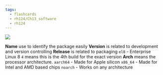 ```yaml
---
tags:
  - flashcards
  - rh124/Ch13_software
  - rh124
---
```


![](https://i.imgur.com/exrseUw.png)

**Name** use to identify the package easily
**Version** is related to development and version controlling
**Release** is related to packaging
`el8` - Enterprise Linux 8
`4` means this is the 4th build for the exact version
**Arch** means the processor architecture.
`aarch64` - Made for Apple silicon
`x86_64` - Made for Intel and AMD based chips
`noarch` - Works on any architecture

